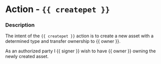 # Action - `{{ createpet }}`

### Description

The intent of the `{{ createpet }}` action is to create a new asset with a determined type and transfer ownership to {{ owner }}.

As an authorized party I {{ signer }} wish to have {{ owner }} owning the newly created asset.
